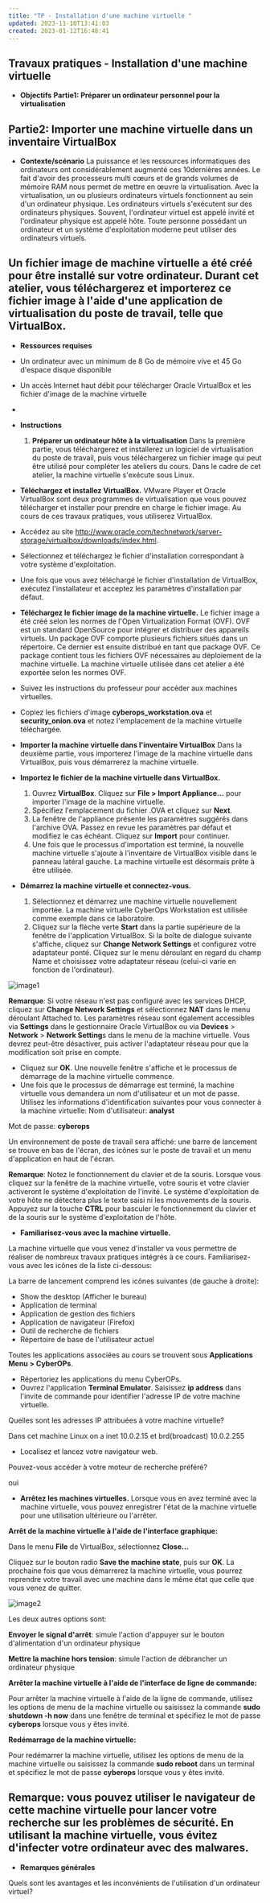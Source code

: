 ```yaml
---
title: "TP - Installation d'une machine virtuelle "
updated: 2023-11-10T13:41:03
created: 2023-01-12T16:48:41
---
```


**Travaux pratiques - Installation d'une machine virtuelle**
- 
- **Objectifs**
**Partie1: Préparer un ordinateur personnel pour la virtualisation**

**Partie2: Importer une machine virtuelle dans un inventaire VirtualBox**
- 
- **Contexte/scénario**
La puissance et les ressources informatiques des ordinateurs ont considérablement augmenté ces 10dernières années. Le fait d'avoir des processeurs multi cœurs et de grands volumes de mémoire RAM nous permet de mettre en œuvre la virtualisation. Avec la virtualisation, un ou plusieurs ordinateurs virtuels fonctionnent au sein d'un ordinateur physique. Les ordinateurs virtuels s'exécutent sur des ordinateurs physiques. Souvent, l'ordinateur virtuel est appelé invité et l'ordinateur physique est appelé hôte. Toute personne possédant un ordinateur et un système d'exploitation moderne peut utiliser des ordinateurs virtuels.

Un fichier image de machine virtuelle a été créé pour être installé sur votre ordinateur. Durant cet atelier, vous téléchargerez et importerez ce fichier image à l'aide d'une application de virtualisation du poste de travail, telle que VirtualBox.
- 
- **Ressources requises**
- Un ordinateur avec un minimum de 8 Go de mémoire vive et 45 Go d'espace disque disponible
- Un accès Internet haut débit pour télécharger Oracle VirtualBox et les fichier d'image de la machine virtuelle
- 
- **Instructions**
  1.  **Préparer un ordinateur hôte à la virtualisation**
Dans la première partie, vous téléchargerez et installerez un logiciel de virtualisation du poste de travail, puis vous téléchargerez un fichier image qui peut être utilisé pour compléter les ateliers du cours. Dans le cadre de cet atelier, la machine virtuelle s'exécute sous Linux.

- **Téléchargez et installez VirtualBox.**
VMware Player et Oracle VirtualBox sont deux programmes de virtualisation que vous pouvez télécharger et installer pour prendre en charge le fichier image. Au cours de ces travaux pratiques, vous utiliserez VirtualBox.
- Accédez au site <http://www.oracle.com/technetwork/server-storage/virtualbox/downloads/index.html>.
- Sélectionnez et téléchargez le fichier d'installation correspondant à votre système d'exploitation.
- Une fois que vous avez téléchargé le fichier d'installation de VirtualBox, exécutez l'installateur et acceptez les paramètres d'installation par défaut.

- **Téléchargez le fichier image de la machine virtuelle.**
Le fichier image a été créé selon les normes de l'Open Virtualization Format (OVF). OVF est un standard OpenSource pour intégrer et distribuer des appareils virtuels. Un package OVF comporte plusieurs fichiers situés dans un répertoire. Ce dernier est ensuite distribué en tant que package OVF. Ce package contient tous les fichiers OVF nécessaires au déploiement de la machine virtuelle. La machine virtuelle utilisée dans cet atelier a été exportée selon les normes OVF.
- Suivez les instructions du professeur pour accéder aux machines virtuelles.
- Copiez les fichiers d'image **cyberops_workstation.ova** et **security_onion.ova** et notez l'emplacement de la machine virtuelle téléchargée.

- **Importer la machine virtuelle dans l'inventaire VirtualBox**
Dans la deuxième partie, vous importerez l'image de la machine virtuelle dans VirtualBox, puis vous démarrerez la machine virtuelle.

- **Importez le fichier de la machine virtuelle dans VirtualBox.**
  1.  Ouvrez **VirtualBox**. Cliquez sur **File \> Import Appliance…** pour importer l'image de la machine virtuelle.
  2.  Spécifiez l'emplacement du fichier .OVA et cliquez sur **Next**.
  3.  La fenêtre de l'appliance présente les paramètres suggérés dans l'archive OVA. Passez en revue les paramètres par défaut et modifiez le cas échéant. Cliquez sur **Import** pour continuer.
  4.  Une fois que le processus d'importation est terminé, la nouvelle machine virtuelle s'ajoute à l'inventaire de VirtualBox visible dans le panneau latéral gauche. La machine virtuelle est désormais prête à être utilisée.

- **Démarrez la machine virtuelle et connectez-vous.**
  1.  Sélectionnez et démarrez une machine virtuelle nouvellement importée. La machine virtuelle CyberOps Workstation est utilisée comme exemple dans ce laboratoire.
  2.  Cliquez sur la flèche verte **Start** dans la partie supérieure de la fenêtre de l'application VirtualBox. Si la boîte de dialogue suivante s'affiche, cliquez sur **Change Network Settings** et configurez votre adaptateur ponté. Cliquez sur le menu déroulant en regard du champ Name et choisissez votre adaptateur réseau (celui-ci varie en fonction de l'ordinateur).

![image1](resources/dc9b708516974daa9c4c602a04c2aa83.jpg)

**Remarque**: Si votre réseau n'est pas configuré avec les services DHCP, cliquez sur **Change Network Settings** et sélectionnez **NAT** dans le menu déroulant Attached to. Les paramètres réseau sont également accessibles via **Settings** dans le gestionnaire Oracle VirtualBox ou via **Devices** \> **Network** \> **Network Setting**s dans le menu de la machine virtuelle. Vous devrez peut-être désactiver, puis activer l'adaptateur réseau pour que la modification soit prise en compte.

- Cliquez sur **OK**. Une nouvelle fenêtre s'affiche et le processus de démarrage de la machine virtuelle commence.
- Une fois que le processus de démarrage est terminé, la machine virtuelle vous demandera un nom d'utilisateur et un mot de passe. Utilisez les informations d'identification suivantes pour vous connecter à la machine virtuelle:
Nom d'utilisateur: **analyst**

Mot de passe: **cyberops**

Un environnement de poste de travail sera affiché: une barre de lancement se trouve en bas de l'écran, des icônes sur le poste de travail et un menu d'application en haut de l'écran.

**Remarque**: Notez le fonctionnement du clavier et de la souris. Lorsque vous cliquez sur la fenêtre de la machine virtuelle, votre souris et votre clavier activeront le système d'exploitation de l'invité. Le système d'exploitation de votre hôte ne détectera plus le texte saisi ni les mouvements de la souris. Appuyez sur la touche **CTRL** pour basculer le fonctionnement du clavier et de la souris sur le système d'exploitation de l'hôte.

- **Familiarisez-vous avec la machine virtuelle.**

La machine virtuelle que vous venez d'installer va vous permettre de réaliser de nombreux travaux pratiques intégrés à ce cours. Familiarisez-vous avec les icônes de la liste ci-dessous:

La barre de lancement comprend les icônes suivantes (de gauche à droite):
- Show the desktop (Afficher le bureau)
- Application de terminal
- Application de gestion des fichiers
- Application de navigateur (Firefox)
- Outil de recherche de fichiers
- Répertoire de base de l'utilisateur actuel

Toutes les applications associées au cours se trouvent sous **Applications Menu \> CyberOPs**.

- Répertoriez les applications du menu CyberOPs.
- Ouvrez l'application **Terminal Emulator**. Saisissez **ip address** dans l'invite de commande pour identifier l'adresse IP de votre machine virtuelle.

Quelles sont les adresses IP attribuées à votre machine virtuelle?

Dans cet machine Linux on a inet 10.0.2.15 et brd(broadcast) 10.0.2.255
- Localisez et lancez votre navigateur web.

Pouvez-vous accéder à votre moteur de recherche préféré?

oui

- **Arrêtez les machines virtuelles.**
Lorsque vous en avez terminé avec la machine virtuelle, vous pouvez enregistrer l'état de la machine virtuelle pour une utilisation ultérieure ou l'arrêter.

**Arrêt de la machine virtuelle à l'aide de l'interface graphique:**

Dans le menu **File** ﻿﻿﻿de VirtualBox, sélectionnez **Close...**

Cliquez sur le bouton radio **Save the machine state**, puis sur **OK**. La prochaine fois que vous démarrerez la machine virtuelle, vous pourrez reprendre votre travail avec une machine dans le même état que celle que vous venez de quitter.

![image2](resources/ef5bcc52c9684b779712c0e95d328b18.jpg)

Les deux autres options sont:

**Envoyer le signal d'arrêt**: simule l'action d'appuyer sur le bouton d'alimentation d'un ordinateur physique

**Mettre la machine hors tension**: simule l'action de débrancher un ordinateur physique

**Arrêter la machine virtuelle à l'aide de l'interface de ligne de commande:**

Pour arrêter la machine virtuelle à l'aide de la ligne de commande, utilisez les options de menu de la machine virtuelle ou saisissez la commande **sudo shutdown -h now** dans une fenêtre de terminal et spécifiez le mot de passe **cyberops** lorsque vous y êtes invité.

**Redémarrage de la machine virtuelle:**

Pour redémarrer la machine virtuelle, utilisez les options de menu de la machine virtuelle ou saisissez la commande **sudo reboot** dans un terminal et spécifiez le mot de passe **cyberops** lorsque vous y êtes invité.

**Remarque**: vous pouvez utiliser le navigateur de cette machine virtuelle pour lancer votre recherche sur les problèmes de sécurité. En utilisant la machine virtuelle, vous évitez d'infecter votre ordinateur avec des malwares.
- 
- **Remarques générales**

Quels sont les avantages et les inconvénients de l'utilisation d'un ordinateur virtuel?
